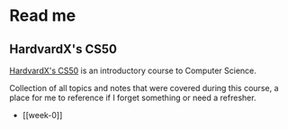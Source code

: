 # Read me

## HardvardX's CS50

[HardvardX's CS50](https://cs50.harvard.edu/x/2021/) is an introductory course to Computer Science.

Collection of all topics and notes that were covered during this course, a place for me to reference if I forget something or need a refresher.

- [[week-0]]
